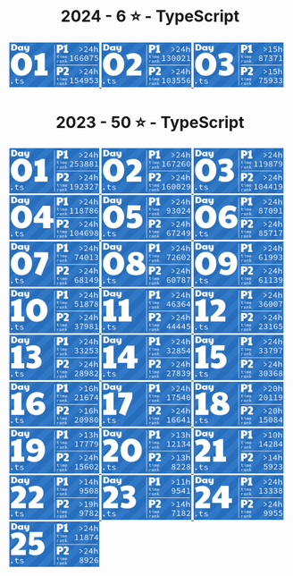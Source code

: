 <!-- AOC TILES BEGIN -->
<h1 align="center">
  2024 - 6 ⭐ - TypeScript
</h1>
<a href="src/2024/day1.ts">
  <img src=".aoc_tiles/tiles/2024/01.png" width="161px">
</a>
<a href="src/2024/day2.ts">
  <img src=".aoc_tiles/tiles/2024/02.png" width="161px">
</a>
<a href="src/2024/day3.ts">
  <img src=".aoc_tiles/tiles/2024/03.png" width="161px">
</a>
<h1 align="center">
  2023 - 50 ⭐ - TypeScript
</h1>
<a href="src/2023/day1.ts">
  <img src=".aoc_tiles/tiles/2023/01.png" width="161px">
</a>
<a href="src/2023/day2.ts">
  <img src=".aoc_tiles/tiles/2023/02.png" width="161px">
</a>
<a href="src/2023/day3.ts">
  <img src=".aoc_tiles/tiles/2023/03.png" width="161px">
</a>
<a href="src/2023/day4.ts">
  <img src=".aoc_tiles/tiles/2023/04.png" width="161px">
</a>
<a href="src/2023/day5.ts">
  <img src=".aoc_tiles/tiles/2023/05.png" width="161px">
</a>
<a href="src/2023/day6.ts">
  <img src=".aoc_tiles/tiles/2023/06.png" width="161px">
</a>
<a href="src/2023/day7.ts">
  <img src=".aoc_tiles/tiles/2023/07.png" width="161px">
</a>
<a href="src/2023/day8.ts">
  <img src=".aoc_tiles/tiles/2023/08.png" width="161px">
</a>
<a href="src/2023/day9.ts">
  <img src=".aoc_tiles/tiles/2023/09.png" width="161px">
</a>
<a href="src/2023/day10.ts">
  <img src=".aoc_tiles/tiles/2023/10.png" width="161px">
</a>
<a href="src/2023/day11.ts">
  <img src=".aoc_tiles/tiles/2023/11.png" width="161px">
</a>
<a href="src/2023/day12.ts">
  <img src=".aoc_tiles/tiles/2023/12.png" width="161px">
</a>
<a href="src/2023/day13.ts">
  <img src=".aoc_tiles/tiles/2023/13.png" width="161px">
</a>
<a href="src/2023/day14.ts">
  <img src=".aoc_tiles/tiles/2023/14.png" width="161px">
</a>
<a href="src/2023/day15.ts">
  <img src=".aoc_tiles/tiles/2023/15.png" width="161px">
</a>
<a href="src/2023/day16.ts">
  <img src=".aoc_tiles/tiles/2023/16.png" width="161px">
</a>
<a href="src/2023/day17.ts">
  <img src=".aoc_tiles/tiles/2023/17.png" width="161px">
</a>
<a href="src/2023/day18.ts">
  <img src=".aoc_tiles/tiles/2023/18.png" width="161px">
</a>
<a href="src/2023/day19.ts">
  <img src=".aoc_tiles/tiles/2023/19.png" width="161px">
</a>
<a href="src/2023/day20.ts">
  <img src=".aoc_tiles/tiles/2023/20.png" width="161px">
</a>
<a href="src/2023/day21.ts">
  <img src=".aoc_tiles/tiles/2023/21.png" width="161px">
</a>
<a href="src/2023/day22.ts">
  <img src=".aoc_tiles/tiles/2023/22.png" width="161px">
</a>
<a href="src/2023/day23.ts">
  <img src=".aoc_tiles/tiles/2023/23.png" width="161px">
</a>
<a href="src/2023/day24.ts">
  <img src=".aoc_tiles/tiles/2023/24.png" width="161px">
</a>
<a href="src/2023/day25.ts">
  <img src=".aoc_tiles/tiles/2023/25.png" width="161px">
</a>
<!-- AOC TILES END -->
